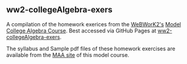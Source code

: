 ## ww2-collegeAlgebra-exers

A compilation of the homework exerices from the [WeBWorK2's](https://webwork.maa.org/wiki/WeBWorK_Main_Page) [Model College Algebra Course](https://webwork.maa.org/wiki/ModelCourses/CollegeAlgebra).  Best accessed via GitHub Pages at [ww2-collegeAlgebra-exers](https://justineuro.github.io/ww2-collegeAlgebra-exers).  

The syllabus and Sample pdf files of these homework exercises are available from the [MAA site](https://webwork.maa.org/wiki/ModelCourses/CollegeAlgebra) of this model course.